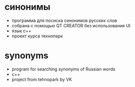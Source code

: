 # синонимы
* программа для посиска синонимов русских слов
* собрана с помощью QT CREATOR без использования UI
* язык c++
* проект курса технопарк
# synonyms
* program for searching synonyms of Russian words
* c++
* project from tehnopark by VK
